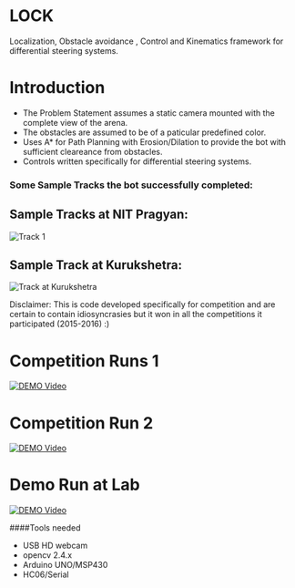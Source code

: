 # LOCK

Localization, Obstacle avoidance , Control and Kinematics framework for differential steering systems.

# Introduction

* The Problem Statement assumes a static camera mounted with the complete view of the arena.
* The obstacles are assumed to be of a paticular predefined color.
* Uses A* for Path Planning with Erosion/Dilation to provide the bot with sufficient cleareance from obstacles.
* Controls written specifically for differential steering systems.

### Some Sample Tracks the bot successfully completed:

## Sample Tracks at NIT Pragyan:
![Track 1](https://raw.githubusercontent.com/quinasura/LOCK/master/Localization/Example.jpg)

## Sample Track at Kurukshetra:
![Track at Kurukshetra](https://raw.githubusercontent.com/quinasura/LOCK/master/AI-path_planning/Dilation_Erosion/frame_screenshot_31.01.2015.png)

Disclaimer: This is code developed specifically for competition and are certain to contain idiosyncrasies but it won in all
the competitions it participated (2015-2016) :)

# Competition Runs 1
[![DEMO Video](http://img.youtube.com/vi/KyFhYlVsC_k/0.jpg)](http://www.youtube.com/watch?v=KyFhYlVsC_k)

# Competition Run 2
[![DEMO Video](http://img.youtube.com/vi/bM3tn3CD7cA/0.jpg)](http://www.youtube.com/watch?v=bM3tn3CD7cA)

# Demo Run at Lab
[![DEMO Video](http://img.youtube.com/vi/1ySnonQtAqg/0.jpg)](http://www.youtube.com/watch?v=1ySnonQtAqg)

####Tools needed
* USB HD webcam
* opencv 2.4.x
* Arduino UNO/MSP430
* HC06/Serial
